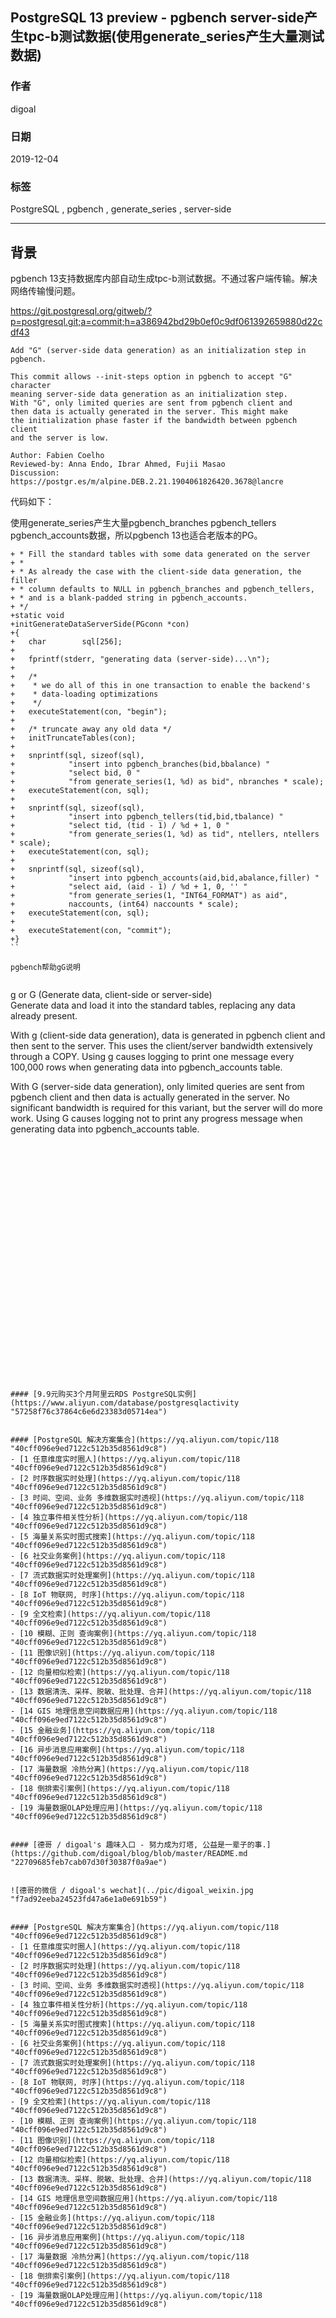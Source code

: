 ## PostgreSQL 13 preview - pgbench server-side产生tpc-b测试数据(使用generate_series产生大量测试数据)
                                                                                                                      
### 作者                                                                                                                    
digoal                                                                                                                    
                                                                                                                    
### 日期                                                                                                                    
2019-12-04                                                                                                                    
                                                                                                                    
### 标签                                                                                                                    
PostgreSQL , pgbench , generate_series , server-side  
                                   
----                                                                                                              
                                                                                                                
## 背景      
pgbench 13支持数据库内部自动生成tpc-b测试数据。不通过客户端传输。解决网络传输慢问题。  
  
  
https://git.postgresql.org/gitweb/?p=postgresql.git;a=commit;h=a386942bd29b0ef0c9df061392659880d22cdf43  
  
```  
Add "G" (server-side data generation) as an initialization step in pgbench.  
  
This commit allows --init-steps option in pgbench to accept "G" character  
meaning server-side data generation as an initialization step.  
With "G", only limited queries are sent from pgbench client and  
then data is actually generated in the server. This might make  
the initialization phase faster if the bandwidth between pgbench client  
and the server is low.  
  
Author: Fabien Coelho  
Reviewed-by: Anna Endo, Ibrar Ahmed, Fujii Masao  
Discussion: https://postgr.es/m/alpine.DEB.2.21.1904061826420.3678@lancre  
```  
  
代码如下：  
  
使用generate_series产生大量pgbench_branches pgbench_tellers pgbench_accounts数据，所以pgbench 13也适合老版本的PG。     
  
```  
+ * Fill the standard tables with some data generated on the server  
+ *  
+ * As already the case with the client-side data generation, the filler  
+ * column defaults to NULL in pgbench_branches and pgbench_tellers,  
+ * and is a blank-padded string in pgbench_accounts.  
+ */  
+static void  
+initGenerateDataServerSide(PGconn *con)  
+{  
+   char        sql[256];  
+  
+   fprintf(stderr, "generating data (server-side)...\n");  
+  
+   /*  
+    * we do all of this in one transaction to enable the backend's  
+    * data-loading optimizations  
+    */  
+   executeStatement(con, "begin");  
+  
+   /* truncate away any old data */  
+   initTruncateTables(con);  
+  
+   snprintf(sql, sizeof(sql),  
+            "insert into pgbench_branches(bid,bbalance) "  
+            "select bid, 0 "  
+            "from generate_series(1, %d) as bid", nbranches * scale);  
+   executeStatement(con, sql);  
+  
+   snprintf(sql, sizeof(sql),  
+            "insert into pgbench_tellers(tid,bid,tbalance) "  
+            "select tid, (tid - 1) / %d + 1, 0 "  
+            "from generate_series(1, %d) as tid", ntellers, ntellers * scale);  
+   executeStatement(con, sql);  
+  
+   snprintf(sql, sizeof(sql),  
+            "insert into pgbench_accounts(aid,bid,abalance,filler) "  
+            "select aid, (aid - 1) / %d + 1, 0, '' "  
+            "from generate_series(1, "INT64_FORMAT") as aid",  
+            naccounts, (int64) naccounts * scale);  
+   executeStatement(con, sql);  
+  
+   executeStatement(con, "commit");  
+}  
``  
  
pgbench帮助gG说明  
  
```      
g or G (Generate data, client-side or server-side)  
Generate data and load it into the standard tables, replacing any data already present.  
  
With g (client-side data generation), data is generated in pgbench client and then sent to the server. This uses the client/server bandwidth extensively through a COPY. Using g causes logging to print one message every 100,000 rows when generating data into pgbench_accounts table.  
  
With G (server-side data generation), only limited queries are sent from pgbench client and then data is actually generated in the server. No significant bandwidth is required for this variant, but the server will do more work. Using G causes logging not to print any progress message when generating data into pgbench_accounts table.  
```  
  
  
  
  
  
  
  
  
  
  
  
  
  
  
  
  
  
  
  
  
  
  
  
  
  
  
  
  
#### [9.9元购买3个月阿里云RDS PostgreSQL实例](https://www.aliyun.com/database/postgresqlactivity "57258f76c37864c6e6d23383d05714ea")
  
  
#### [PostgreSQL 解决方案集合](https://yq.aliyun.com/topic/118 "40cff096e9ed7122c512b35d8561d9c8")
- [1 任意维度实时圈人](https://yq.aliyun.com/topic/118 "40cff096e9ed7122c512b35d8561d9c8")
- [2 时序数据实时处理](https://yq.aliyun.com/topic/118 "40cff096e9ed7122c512b35d8561d9c8")
- [3 时间、空间、业务 多维数据实时透视](https://yq.aliyun.com/topic/118 "40cff096e9ed7122c512b35d8561d9c8")
- [4 独立事件相关性分析](https://yq.aliyun.com/topic/118 "40cff096e9ed7122c512b35d8561d9c8")
- [5 海量关系实时图式搜索](https://yq.aliyun.com/topic/118 "40cff096e9ed7122c512b35d8561d9c8")
- [6 社交业务案例](https://yq.aliyun.com/topic/118 "40cff096e9ed7122c512b35d8561d9c8")
- [7 流式数据实时处理案例](https://yq.aliyun.com/topic/118 "40cff096e9ed7122c512b35d8561d9c8")
- [8 IoT 物联网, 时序](https://yq.aliyun.com/topic/118 "40cff096e9ed7122c512b35d8561d9c8")
- [9 全文检索](https://yq.aliyun.com/topic/118 "40cff096e9ed7122c512b35d8561d9c8")
- [10 模糊、正则 查询案例](https://yq.aliyun.com/topic/118 "40cff096e9ed7122c512b35d8561d9c8")
- [11 图像识别](https://yq.aliyun.com/topic/118 "40cff096e9ed7122c512b35d8561d9c8")
- [12 向量相似检索](https://yq.aliyun.com/topic/118 "40cff096e9ed7122c512b35d8561d9c8")
- [13 数据清洗、采样、脱敏、批处理、合并](https://yq.aliyun.com/topic/118 "40cff096e9ed7122c512b35d8561d9c8")
- [14 GIS 地理信息空间数据应用](https://yq.aliyun.com/topic/118 "40cff096e9ed7122c512b35d8561d9c8")
- [15 金融业务](https://yq.aliyun.com/topic/118 "40cff096e9ed7122c512b35d8561d9c8")
- [16 异步消息应用案例](https://yq.aliyun.com/topic/118 "40cff096e9ed7122c512b35d8561d9c8")
- [17 海量数据 冷热分离](https://yq.aliyun.com/topic/118 "40cff096e9ed7122c512b35d8561d9c8")
- [18 倒排索引案例](https://yq.aliyun.com/topic/118 "40cff096e9ed7122c512b35d8561d9c8")
- [19 海量数据OLAP处理应用](https://yq.aliyun.com/topic/118 "40cff096e9ed7122c512b35d8561d9c8")
  
  
#### [德哥 / digoal's 趣味入口 - 努力成为灯塔, 公益是一辈子的事.](https://github.com/digoal/blog/blob/master/README.md "22709685feb7cab07d30f30387f0a9ae")
  
  
![德哥的微信 / digoal's wechat](../pic/digoal_weixin.jpg "f7ad92eeba24523fd47a6e1a0e691b59")
  
  
#### [PostgreSQL 解决方案集合](https://yq.aliyun.com/topic/118 "40cff096e9ed7122c512b35d8561d9c8")
- [1 任意维度实时圈人](https://yq.aliyun.com/topic/118 "40cff096e9ed7122c512b35d8561d9c8")
- [2 时序数据实时处理](https://yq.aliyun.com/topic/118 "40cff096e9ed7122c512b35d8561d9c8")
- [3 时间、空间、业务 多维数据实时透视](https://yq.aliyun.com/topic/118 "40cff096e9ed7122c512b35d8561d9c8")
- [4 独立事件相关性分析](https://yq.aliyun.com/topic/118 "40cff096e9ed7122c512b35d8561d9c8")
- [5 海量关系实时图式搜索](https://yq.aliyun.com/topic/118 "40cff096e9ed7122c512b35d8561d9c8")
- [6 社交业务案例](https://yq.aliyun.com/topic/118 "40cff096e9ed7122c512b35d8561d9c8")
- [7 流式数据实时处理案例](https://yq.aliyun.com/topic/118 "40cff096e9ed7122c512b35d8561d9c8")
- [8 IoT 物联网, 时序](https://yq.aliyun.com/topic/118 "40cff096e9ed7122c512b35d8561d9c8")
- [9 全文检索](https://yq.aliyun.com/topic/118 "40cff096e9ed7122c512b35d8561d9c8")
- [10 模糊、正则 查询案例](https://yq.aliyun.com/topic/118 "40cff096e9ed7122c512b35d8561d9c8")
- [11 图像识别](https://yq.aliyun.com/topic/118 "40cff096e9ed7122c512b35d8561d9c8")
- [12 向量相似检索](https://yq.aliyun.com/topic/118 "40cff096e9ed7122c512b35d8561d9c8")
- [13 数据清洗、采样、脱敏、批处理、合并](https://yq.aliyun.com/topic/118 "40cff096e9ed7122c512b35d8561d9c8")
- [14 GIS 地理信息空间数据应用](https://yq.aliyun.com/topic/118 "40cff096e9ed7122c512b35d8561d9c8")
- [15 金融业务](https://yq.aliyun.com/topic/118 "40cff096e9ed7122c512b35d8561d9c8")
- [16 异步消息应用案例](https://yq.aliyun.com/topic/118 "40cff096e9ed7122c512b35d8561d9c8")
- [17 海量数据 冷热分离](https://yq.aliyun.com/topic/118 "40cff096e9ed7122c512b35d8561d9c8")
- [18 倒排索引案例](https://yq.aliyun.com/topic/118 "40cff096e9ed7122c512b35d8561d9c8")
- [19 海量数据OLAP处理应用](https://yq.aliyun.com/topic/118 "40cff096e9ed7122c512b35d8561d9c8")
  
